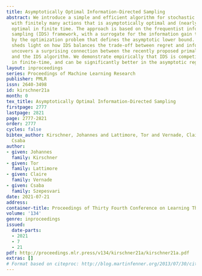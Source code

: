 ```yaml
---
title: Asymptotically Optimal Information-Directed Sampling
abstract: We introduce a simple and efficient algorithm for stochastic linear bandits
  with finitely many actions that is asymptotically optimal and (nearly) worst-case
  optimal in finite time. The approach is based on the frequentist information-directed
  sampling (IDS) framework, with a surrogate for the information gain that is informed
  by the optimization problem that defines the asymptotic lower bound. Our analysis
  sheds light on how IDS balances the trade-off between regret and information and
  uncovers a surprising connection between the recently proposed primal-dual methods
  and the IDS algorithm. We demonstrate empirically that IDS is competitive with UCB
  in finite-time, and can be significantly better in the asymptotic regime.
layout: inproceedings
series: Proceedings of Machine Learning Research
publisher: PMLR
issn: 2640-3498
id: kirschner21a
month: 0
tex_title: Asymptotically Optimal Information-Directed Sampling
firstpage: 2777
lastpage: 2821
page: 2777-2821
order: 2777
cycles: false
bibtex_author: Kirschner, Johannes and Lattimore, Tor and Vernade, Claire and Szepesvari,
  Csaba
author:
- given: Johannes
  family: Kirschner
- given: Tor
  family: Lattimore
- given: Claire
  family: Vernade
- given: Csaba
  family: Szepesvari
date: 2021-07-21
address:
container-title: Proceedings of Thirty Fourth Conference on Learning Theory
volume: '134'
genre: inproceedings
issued:
  date-parts:
  - 2021
  - 7
  - 21
pdf: http://proceedings.mlr.press/v134/kirschner21a/kirschner21a.pdf
extras: []
# Format based on citeproc: http://blog.martinfenner.org/2013/07/30/citeproc-yaml-for-bibliographies/
---
```

